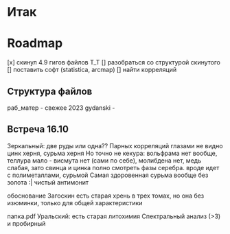 # Итак

# Roadmap
[x] скинул 4.9 гигов файлов T_T
[] разобраться со структурой скинутого
[] поставить софт (statistica, arcmap)
[] найти корреляций

## Структура файлов
раб_матер - свежее 2023
gydanski - 

## Встреча 16.10

Зеркальный: две руды или одна??
Парных корреляций глазами не видно
цинк херня, сурьма херня
Но точно не кекура: вольфрама нет вообще, теллура мало - висмута нет (сами по себе), молибдена нет, медь слабая, зато свинца и цинка полно
смотреть фазы серебра. вроде идет с полиметаллами, сурьмой
Самая здоровенная сурьма вообще без золота :| чистый антимонит

обоснование Загоскин
есть старая хрень в трех томах, но она без изюминки, только для общей характеристики  

папка.pdf
Уральский: есть старая литохимия
Спектральный анализ (>3) и пробирный

